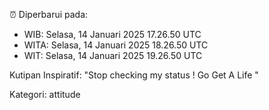 ⏰ Diperbarui pada:
- WIB: Selasa, 14 Januari 2025 17.26.50 UTC
- WITA: Selasa, 14 Januari 2025 18.26.50 UTC
- WIT: Selasa, 14 Januari 2025 19.26.50 UTC

Kutipan Inspiratif:
"Stop checking my status ! Go Get A Life "


Kategori: attitude

